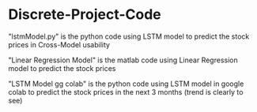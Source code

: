 # Discrete-Project-Code

"lstmModel.py" is the python code using LSTM model to predict the stock prices in Cross-Model usability

"Linear Regression Model" is the matlab code using Linear Regression model to predict the stock prices

"LSTM Model gg colab" is the python code using LSTM model in google colab to predict the stock prices in the next 3 months (trend is clearly to see)
